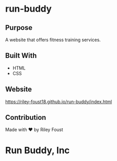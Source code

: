 # run-buddy

## Purpose
A website that offers fitness training services.

## Built With
* HTML
* CSS

## Website
https://riley-foust18.github.io/run-buddy/index.html

## Contribution
Made with ❤️ by Riley Foust

# Run Buddy, Inc 